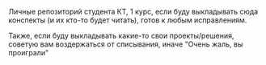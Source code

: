 Личные репозиторий студента КТ, 1 курс, если буду выкладывать сюда конспекты (и их кто-то будет читать), готов к любым исправлениям. 

Также, если буду выкладывать какие-то свои проекты/решения, советую вам воздержаться от списывания, иначе "Очень жаль, вы проиграли"
